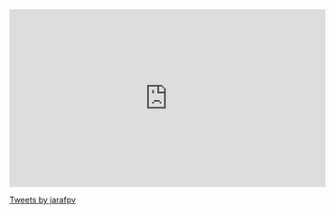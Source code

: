 <iframe width="560" height="315" src="https://www.youtube-nocookie.com/embed/NxSDNogkKX0?controls=0" frameborder="0" allow="accelerometer; autoplay; encrypted-media; gyroscope; picture-in-picture" allowfullscreen></iframe>

<a class="twitter-timeline" data-theme="dark" href="https://twitter.com/jarafpv?ref_src=twsrc%5Etfw">Tweets by jarafpv</a> <script async src="https://platform.twitter.com/widgets.js" charset="utf-8"></script>